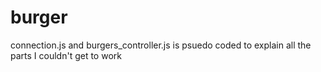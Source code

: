 # burger

connection.js and burgers_controller.js is psuedo coded to explain all the parts I couldn't get to work
